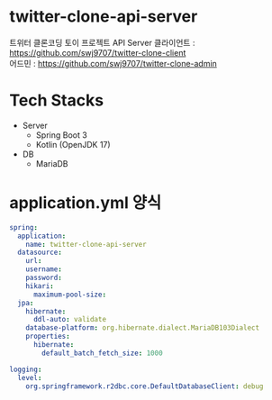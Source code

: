 # twitter-clone-api-server
트위터 클론코딩 토이 프로젝트 API Server
클라이언트 : https://github.com/swj9707/twitter-clone-client  
어드민 : https://github.com/swj9707/twitter-clone-admin 

# Tech Stacks
- Server
  - Spring Boot 3
  - Kotlin (OpenJDK 17)
- DB
  - MariaDB
  
# application.yml 양식
```yml
spring:
  application:
    name: twitter-clone-api-server
  datasource:
    url:
    username:
    password:
    hikari:
      maximum-pool-size: 
  jpa:
    hibernate:
      ddl-auto: validate
    database-platform: org.hibernate.dialect.MariaDB103Dialect
    properties:
      hibernate:
        default_batch_fetch_size: 1000

logging:
  level:
    org.springframework.r2dbc.core.DefaultDatabaseClient: debug

```
